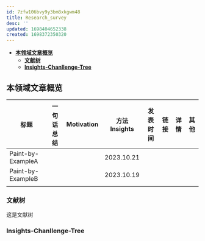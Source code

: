 ```yaml
---
id: 7zfw106bvy9y3bm8xkgwm48
title: Research_survey
desc: ''
updated: 1698404652338
created: 1698372350320
---
```

<!--
Based on the journaling method created by Intelligent Change:
- [Intelligent Change: Our Story](https://www.intelligentchange.com/pages/our-story)
- [The Five Minute Journal](https://www.intelligentchange.com/products/the-five-minute-journal)
-->

- [**本领域文章概览**](#本领域文章概览)
  - [**文献树**](#文献树)
  - [**Insights-Chanllenge-Tree**](#insights-chanllenge-tree)

## **本领域文章概览**


| **标题**          | **一句话总结** | **Motivation** | **方法 Insights** | **发表时间** | **链接** | **详情** | **其他** |
| ------------------- | ---------------- | ---------------- | :-----------------: | -------------- | ---------- | :--------: | :--------: |
| Paint-by-ExampleA |                |                |    2023.10.21    |              |          |         |         |
| Paint-by-ExampleB |                |                |    2023.10.19    |              |          |         |         |
|                   |                |                |                   |              |          |         |         |

### **文献树**

这是文献树



### **Insights-Chanllenge-Tree**
